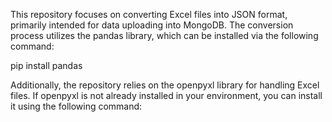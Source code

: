 This repository focuses on converting Excel files into JSON format, primarily intended for data uploading into MongoDB. The conversion process utilizes the pandas library, which can be installed via the following command:

pip install pandas

Additionally, the repository relies on the openpyxl library for handling Excel files. If openpyxl is not already installed in your environment, you can install it using the following command: